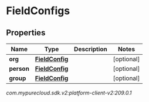# FieldConfigs


## Properties

| Name | Type | Description | Notes |
| ------------ | ------------- | ------------- | ------------- |
| **org** | [**FieldConfig**](FieldConfig) |  |  [optional] |
| **person** | [**FieldConfig**](FieldConfig) |  |  [optional] |
| **group** | [**FieldConfig**](FieldConfig) |  |  [optional] |




_com.mypurecloud.sdk.v2:platform-client-v2:209.0.1_
